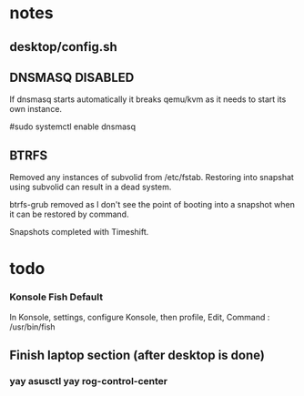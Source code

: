 # notes
## desktop/config.sh

## DNSMASQ DISABLED
If dnsmasq starts automatically it breaks qemu/kvm as it needs to start its own instance.


#sudo systemctl enable dnsmasq 

## BTRFS
Removed any instances of subvolid from /etc/fstab. Restoring into snapshat using subvolid can result in a dead system.

btrfs-grub removed as I don't see the point of booting into a snapshot when it can be restored by command.

Snapshots completed with Timeshift.


# todo

### Konsole Fish Default

In Konsole, settings, configure Konsole,
then profile, Edit, Command : /usr/bin/fish

## Finish laptop section (after desktop is done)
### yay asusctl yay rog-control-center




